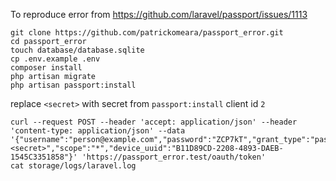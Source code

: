 To reproduce error from https://github.com/laravel/passport/issues/1113 

```
git clone https://github.com/patrickomeara/passport_error.git
cd passport_error
touch database/database.sqlite
cp .env.example .env
composer install
php artisan migrate
php artisan passport:install
```
replace `<secret>` with secret from `passport:install` client id `2`
```
curl --request POST --header 'accept: application/json' --header 'content-type: application/json' --data '{"username":"person@example.com","password":"ZCP7kT","grant_type":"password","client_id":2,"client_secret":"<secret>","scope":"*","device_uuid":"B11D89CD-2208-4893-DAEB-1545C3351858"}' 'https://passport_error.test/oauth/token'
cat storage/logs/laravel.log
```
